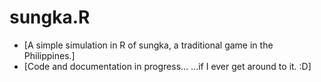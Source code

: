 # sungka.R

* [A simple simulation in R of sungka, a traditional game in the Philippines.]
* [Code and documentation in progress...  ...if I ever get around to it. :D]
